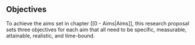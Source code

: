 ## Objectives


To achieve the aims set in chapter [[0 - Aims|Aims]], this research proposal sets three objectives for each aim that all need to be specific, measurable, attainable, realistic, and time-bound.

